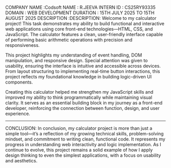COMPANY NAME :Codsoft
NAME : R.JEEVA
INTERN ID :  CS25RY93335
DOMAIN :  WEB DEVELOPMENT DURATION :  15TH JULY 2025 TO  15TH AUGUST 2025 DESCRIPTION :DESCRIPTION:
Welcome to my calculator project! This task demonstrates my ability to build functional and interactive web applications using core front-end technologies—HTML, CSS, and JavaScript. The calculator features a clean, user-friendly interface capable of performing basic arithmetic operations with precision and responsiveness.

This project highlights my understanding of event handling, DOM manipulation, and responsive design. Special attention was given to usability, ensuring the interface is intuitive and accessible across devices. From layout structuring to implementing real-time button interactions, this project reflects my foundational knowledge in building logic-driven UI components.

Creating this calculator helped me strengthen my JavaScript skills and improved my ability to think programmatically while maintaining visual clarity. It serves as an essential building block in my journey as a front-end developer, reinforcing the connection between function, design, and user experience.


---

CONCLUSION:
In conclusion, my calculator project is more than just a simple tool—it’s a reflection of my growing technical skills, problem-solving mindset, and commitment to writing clean, functional code. It represents my progress in understanding web interactivity and logic implementation. As I continue to evolve, this project remains a solid example of how I apply design thinking to even the simplest applications, with a focus on usability and aesthetics.
